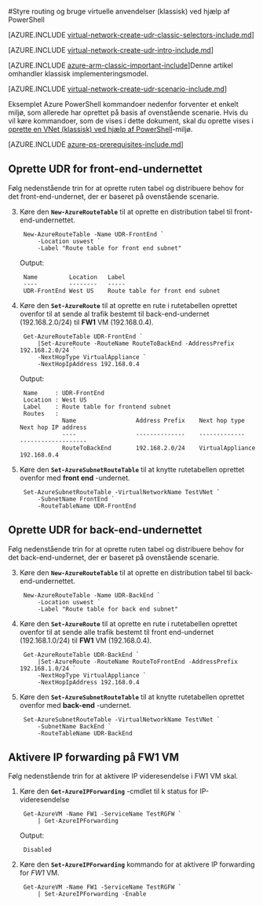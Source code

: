 <properties 
   pageTitle="Styre routing og bruge virtuelle anvendelser ved hjælp af PowerShell i den klassiske implementeringsmodel | Microsoft Azure"
   description="Lær at styre routing i VNets ved hjælp af PowerShell i modellen Klassisk installation"
   services="virtual-network"
   documentationCenter="na"
   authors="jimdial"
   manager="carmonm"
   editor=""
   tags="azure-service-management"
/>
<tags  
   ms.service="virtual-network"
   ms.devlang="na"
   ms.topic="article"
   ms.tgt_pltfrm="na"
   ms.workload="infrastructure-services"
   ms.date="02/02/2016"
   ms.author="jdial" />

#<a name="control-routing-and-use-virtual-appliances-classic-using-powershell"></a>Styre routing og bruge virtuelle anvendelser (klassisk) ved hjælp af PowerShell

[AZURE.INCLUDE [virtual-network-create-udr-classic-selectors-include.md](../../includes/virtual-network-create-udr-classic-selectors-include.md)]

[AZURE.INCLUDE [virtual-network-create-udr-intro-include.md](../../includes/virtual-network-create-udr-intro-include.md)]

[AZURE.INCLUDE [azure-arm-classic-important-include](../../includes/azure-arm-classic-important-include.md)]Denne artikel omhandler klassisk implementeringsmodel.

[AZURE.INCLUDE [virtual-network-create-udr-scenario-include.md](../../includes/virtual-network-create-udr-scenario-include.md)]

Eksemplet Azure PowerShell kommandoer nedenfor forventer et enkelt miljø, som allerede har oprettet på basis af ovenstående scenarie. Hvis du vil køre kommandoer, som de vises i dette dokument, skal du oprette vises i [oprette en VNet (klassisk) ved hjælp af PowerShell](virtual-networks-create-vnet-classic-netcfg-ps.md)-miljø.

[AZURE.INCLUDE [azure-ps-prerequisites-include.md](../../includes/azure-ps-prerequisites-include.md)]

## <a name="create-the-udr-for-the-front-end-subnet"></a>Oprette UDR for front-end-undernettet
Følg nedenstående trin for at oprette ruten tabel og distribuere behov for det front-end-undernet, der er baseret på ovenstående scenarie.

3. Køre den **`New-AzureRouteTable`** til at oprette en distribution tabel til front-end-undernettet.

        New-AzureRouteTable -Name UDR-FrontEnd `
            -Location uswest `
            -Label "Route table for front end subnet"

    Output:

        Name         Location   Label                          
        ----         --------   -----                          
        UDR-FrontEnd West US    Route table for front end subnet

4. Køre den **`Set-AzureRoute`** til at oprette en rute i rutetabellen oprettet ovenfor til at sende al trafik bestemt til back-end-undernet (192.168.2.0/24) til **FW1** VM (192.168.0.4).
    
        Get-AzureRouteTable UDR-FrontEnd `
            |Set-AzureRoute -RouteName RouteToBackEnd -AddressPrefix 192.168.2.0/24 `
            -NextHopType VirtualAppliance `
            -NextHopIpAddress 192.168.0.4

    Output:

        Name     : UDR-FrontEnd
        Location : West US
        Label    : Route table for frontend subnet
        Routes   : 
                   Name                 Address Prefix    Next hop type        Next hop IP address
                   ----                 --------------    -------------        -------------------
                   RouteToBackEnd       192.168.2.0/24    VirtualAppliance     192.168.0.4  

5. Køre den **`Set-AzureSubnetRouteTable`** til at knytte rutetabellen oprettet ovenfor med **front end** -undernet.

        Set-AzureSubnetRouteTable -VirtualNetworkName TestVNet `
            -SubnetName FrontEnd `
            -RouteTableName UDR-FrontEnd
 
## <a name="create-the-udr-for-the-back-end-subnet"></a>Oprette UDR for back-end-undernettet
Følg nedenstående trin for at oprette ruten tabel og distribuere behov for det back-end-undernet, der er baseret på ovenstående scenarie.

3. Køre den **`New-AzureRouteTable`** til at oprette en distribution tabel til back-end-undernettet.

        New-AzureRouteTable -Name UDR-BackEnd `
            -Location uswest `
            -Label "Route table for back end subnet"

4. Køre den **`Set-AzureRoute`** til at oprette en rute i rutetabellen oprettet ovenfor til at sende alle trafik bestemt til front end-undernet (192.168.1.0/24) til **FW1** VM (192.168.0.4).

        Get-AzureRouteTable UDR-BackEnd `
            |Set-AzureRoute -RouteName RouteToFrontEnd -AddressPrefix 192.168.1.0/24 `
            -NextHopType VirtualAppliance `
            -NextHopIpAddress 192.168.0.4

5. Køre den **`Set-AzureSubnetRouteTable`** til at knytte rutetabellen oprettet ovenfor med **back-end** -undernet.

        Set-AzureSubnetRouteTable -VirtualNetworkName TestVNet `
            -SubnetName BackEnd `
            -RouteTableName UDR-BackEnd

## <a name="enable-ip-forwarding-on-the-fw1-vm"></a>Aktivere IP forwarding på FW1 VM
Følg nedenstående trin for at aktivere IP videresendelse i FW1 VM skal.

1. Køre den **`Get-AzureIPForwarding`** -cmdlet til k status for IP-videresendelse

        Get-AzureVM -Name FW1 -ServiceName TestRGFW `
            | Get-AzureIPForwarding

    Output:

        Disabled

2. Køre den **`Set-AzureIPForwarding`** kommando for at aktivere IP forwarding for *FW1* VM.

        Get-AzureVM -Name FW1 -ServiceName TestRGFW `
            | Set-AzureIPForwarding -Enable
